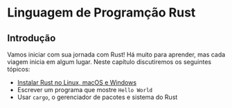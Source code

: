 # Linguagem de Programção Rust

## Introdução

Vamos iniciar com sua jornada com Rust! Há muito para aprender, mas cada viagem inicia em algum lugar. Neste capítulo discutiremos os seguintes tópicos:

- [Instalar Rust no Linux, macOS e Windows](/1-getting-started/installation.md)
- Escrever um programa que mostre `Hello World`
- Usar `cargo`, o gerenciador de pacotes e sistema do Rust
